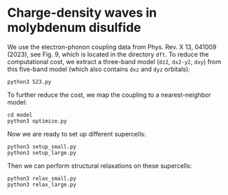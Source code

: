 # Charge-density waves in molybdenum disulfide

We use the electron-phonon coupling data from Phys. Rev. X 13, 041009 (2023),
see Fig. 9, which is located in the directory `dft`. To reduce the computational
cost, we extract a three-band model (`dz2`, `dx2-y2`, `dxy`) from this five-band
model (which also contains `dxz` and `dyz` orbitals):

    python3 523.py

To further reduce the cost, we map the coupling to a nearest-neighbor model:

    cd model
    python3 optimize.py

Now we are ready to set up different supercells:

    python3 setup_small.py
    python3 setup_large.py

Then we can perform structural relaxations on these supercells:

    python3 relax_small.py
    python3 relax_large.py
